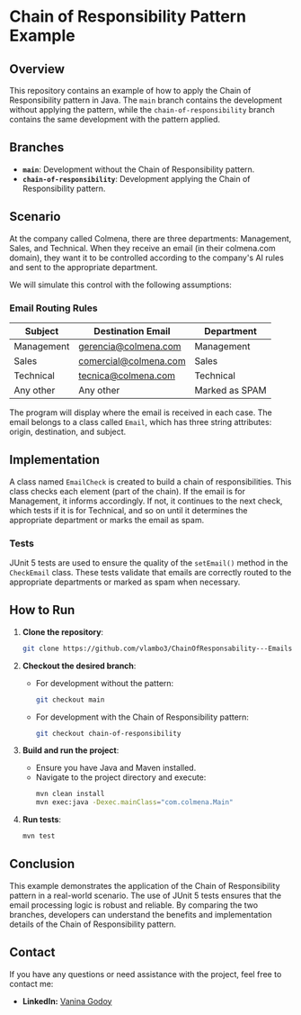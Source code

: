 # Chain of Responsibility Pattern Example

## Overview

This repository contains an example of how to apply the Chain of Responsibility pattern in Java. The `main` branch contains the development without applying the pattern, while the `chain-of-responsibility` branch contains the same development with the pattern applied.

## Branches

- **`main`**: Development without the Chain of Responsibility pattern.
- **`chain-of-responsibility`**: Development applying the Chain of Responsibility pattern.

## Scenario

At the company called Colmena, there are three departments: Management, Sales, and Technical. When they receive an email (in their colmena.com domain), they want it to be controlled according to the company's AI rules and sent to the appropriate department.

We will simulate this control with the following assumptions:

### Email Routing Rules

| Subject    | Destination Email           | Department   |
|------------|-----------------------------|--------------|
| Management | gerencia@colmena.com        | Management   |
| Sales      | comercial@colmena.com       | Sales        |
| Technical  | tecnica@colmena.com         | Technical    |
| Any other  | Any other                   | Marked as SPAM |

The program will display where the email is received in each case. The email belongs to a class called `Email`, which has three string attributes: origin, destination, and subject.

## Implementation

A class named `EmailCheck` is created to build a chain of responsibilities. This class checks each element (part of the chain). If the email is for Management, it informs accordingly. If not, it continues to the next check, which tests if it is for Technical, and so on until it determines the appropriate department or marks the email as spam.

### Tests

JUnit 5 tests are used to ensure the quality of the `setEmail()` method in the `CheckEmail` class. These tests validate that emails are correctly routed to the appropriate departments or marked as spam when necessary.

## How to Run

1. **Clone the repository**:
    ```sh
    git clone https://github.com/vlambo3/ChainOfResponsability---EmailsCheck
    ```

2. **Checkout the desired branch**:
    - For development without the pattern:
        ```sh
        git checkout main
        ```
    - For development with the Chain of Responsibility pattern:
        ```sh
        git checkout chain-of-responsibility
        ```

3. **Build and run the project**:
    - Ensure you have Java and Maven installed.
    - Navigate to the project directory and execute:
        ```sh
        mvn clean install
        mvn exec:java -Dexec.mainClass="com.colmena.Main"
        ```

4. **Run tests**:
    ```sh
    mvn test
    ```

## Conclusion

This example demonstrates the application of the Chain of Responsibility pattern in a real-world scenario. The use of JUnit 5 tests ensures that the email processing logic is robust and reliable. By comparing the two branches, developers can understand the benefits and implementation details of the Chain of Responsibility pattern.

## Contact

If you have any questions or need assistance with the project, feel free to contact me:

- **LinkedIn:** [Vanina Godoy](https://www.linkedin.com/in/vanina-a-godoy/?locale=en_US)

